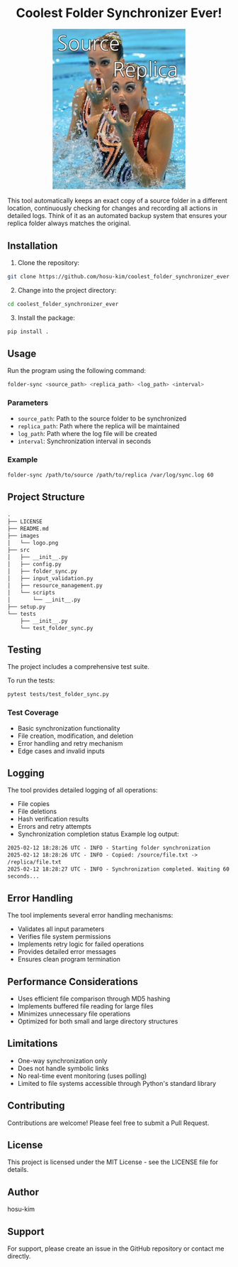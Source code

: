 <h1 align="center">Coolest Folder Synchronizer Ever!</h1>
<p align="center">
  <img src="images/logo.png" width="300">
</p>

This tool automatically keeps an exact copy of a source folder in a different location, continuously checking for changes and recording all actions in detailed logs. Think of it as an automated backup system that ensures your replica folder always matches the original.
## Installation
1. Clone the repository:
```zsh
git clone https://github.com/hosu-kim/coolest_folder_synchronizer_ever.git
```
2. Change into the project directory:
```zsh
cd coolest_folder_synchronizer_ever
```
3. Install the package:
```zsh
pip install .
```
## Usage
Run the program using the following command:
```zsh
folder-sync <source_path> <replica_path> <log_path> <interval>
```
### Parameters
- `source_path`: Path to the source folder to be synchronized
- `replica_path`: Path where the replica will be maintained
- `log_path`: Path where the log file will be created
- `interval`: Synchronization interval in seconds
### Example
```zsh
folder-sync /path/to/source /path/to/replica /var/log/sync.log 60
```
## Project Structure
```code
.
├── LICENSE
├── README.md
├── images
│   └── logo.png
├── src
│   ├── __init__.py
│   ├── config.py
│   ├── folder_sync.py
│   ├── input_validation.py
│   ├── resource_management.py
│   └── scripts
│       └── __init__.py
├── setup.py
└── tests
    ├── __init__.py
    └── test_folder_sync.py
```
## Testing
The project includes a comprehensive test suite. 

To run the tests:
```zsh
pytest tests/test_folder_sync.py
```
### Test Coverage
- Basic synchronization functionality
- File creation, modification, and deletion
- Error handling and retry mechanism
- Edge cases and invalid inputs
## Logging
The tool provides detailed logging of all operations:
- File copies
- File deletions
- Hash verification results
- Errors and retry attempts
- Synchronization completion status
Example log output:
```code
2025-02-12 18:28:26 UTC - INFO - Starting folder synchronization
2025-02-12 18:28:26 UTC - INFO - Copied: /source/file.txt -> /replica/file.txt
2025-02-12 18:28:27 UTC - INFO - Synchronization completed. Waiting 60 seconds...
```
## Error Handling
The tool implements several error handling mechanisms:
- Validates all input parameters
- Verifies file system permissions
- Implements retry logic for failed operations
- Provides detailed error messages
- Ensures clean program termination

## Performance Considerations
- Uses efficient file comparison through MD5 hashing
- Implements buffered file reading for large files
- Minimizes unnecessary file operations
- Optimized for both small and large directory structures
## Limitations
- One-way synchronization only
- Does not handle symbolic links
- No real-time event monitoring (uses polling)
- Limited to file systems accessible through Python's standard library
## Contributing
Contributions are welcome! Please feel free to submit a Pull Request.
## License
This project is licensed under the MIT License - see the LICENSE file for details.
## Author
hosu-kim
## Support
For support, please create an issue in the GitHub repository or contact me directly.
